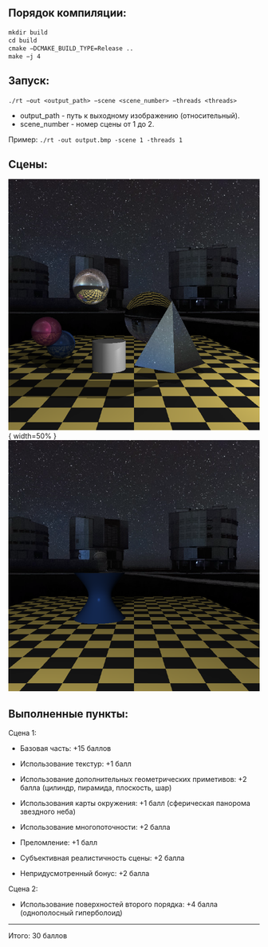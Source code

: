 ## Порядок компиляции:
```
mkdir build    
cd build    
cmake −DCMAKE_BUILD_TYPE=Release ..     
make −j 4    
```

## Запуск:
`./rt −out <output_path> −scene <scene_number> −threads <threads>`
* output_path - путь к выходному изображению (относительный).
* scene_number - номер сцены от 1 до 2. 
  
Пример:
`./rt -out output.bmp -scene 1 -threads 1`

## Сцены:
![Scene 1](/scene1.bmp){ width=50% }
![Scene 2](/scene2.bmp)

## Выполненные пункты:

Сцена 1:
* Базовая часть: +15 баллов
* Использование текстур: +1 балл
* Использование дополнительных геометрических приметивов: +2 балла (цилиндр, пирамида, плоскость, шар)
* Использования карты окружения: +1 балл (сферическая панорома звездного неба)
* Использование многопоточности: +2 балла 
* Преломление: +1 балл

* Субъективная реалистичность сцены: +2 балла
* Непридусмотренный бонус: +2 балла

Сцена 2:
* Использование поверхностей второго порядка: +4 балла (однополосный гиперболоид)
------------
Итого: 30 баллов
